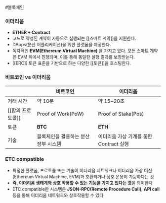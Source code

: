 ---
---

#블록체인 
### 이더리움
+ **ETHER + Contract**
+ 코드로 작성된 계약이 자동으로 실행되는 [[스마트 계약]]을 지원한다.
+ DApps(분산 어플리케이션)을 위한 플랫폼을 제공한다.
+ 독자적인 **EVM(Ethereum Virtual Machine)** 을 가지고 있다. 모든 스마트 계약은 EVM 위에서 진행되며, 이를 통해 동일한 실행 결과를 보장받는다.
+ [[ERC]] 토큰 표준을 기반으로 하는 다양한 [[토큰]]을 호스팅한다.

### 비트코인 vs 이더리움
|               | 비트코인           | 이더리움            |
| ------------- | ------------------ | ------------------- |
| 거래 시간     | 약 10분            | 약 15~20초          |
| [[합의 프로토콜]] | Proof of Work(PoW) | Proof of Stake(Pos) |
| 토큰          | **BTC**            | **ETH**             |
| 기술              |블록체인을 활용하는 분산 장부 시스템                    |이더리움 가상 기계를 통한 Contract 실행                     |


### ETC compatible
+ 특정한 플랫폼, 프로토콜 또는 기술이 이더리움 네트워크나 이더리움 가상 머신(Ethereum Virtual Machine, EVM)과 호환되거나 상호 운용이 가능하다는 것
+ **즉, 이더리움 생태계와 상호 작용할 수 있는 기능을 가지고 있다는 것**을 의미한다
+ ETC compatible한 시스템은 **JSON-RPC(Remote Procedure Call)**, **API call** 등을 통해 이더리움 네트워크와 상호작용할 수 있다